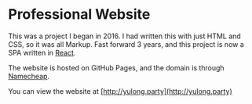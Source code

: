 # Professional Website
This was a project I began in 2016. I had written this with just HTML and CSS, so it was all Markup. Fast forward 3 years, and this project is now a SPA written in [React](https://reactjs.org/). 

The website is hosted on GitHub Pages, and the domain is through [Namecheap](https://www.namecheap.com/). 

You can view the website at [http://yulong.party](http://yulong.party)